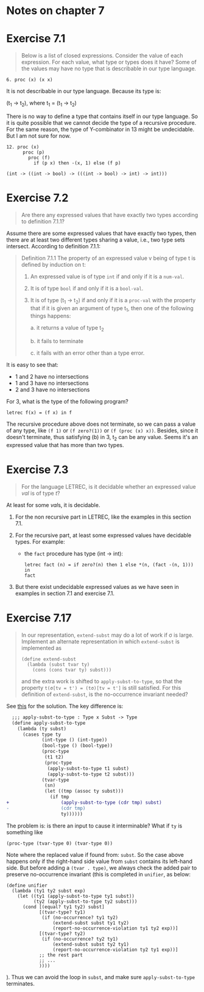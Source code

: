 Notes on chapter 7
==================

# Exercise 7.1

> Below is a list of closed expressions. Consider the value of each
> expression. For each value, what type or types does it have? Some of the
> values may have no type that is describable in our type language.

``` racket
6. proc (x) (x x)
```

It is not describable in our type language. Because its type is:


(t<sub>1</sub> -> t<sub>2</sub>), where t<sub>1</sub> = (t<sub>1</sub> -> t<sub>2</sub>)

There is no way to define a type that contains itself in our type language. So
it is quite possible that we cannot decide the type of a recursive
procedure. For the same reason, the type of Y-combinator in 13 might be
undecidable. But I am not sure for now.


``` racket
12. proc (x)
      proc (p)
        proc (f)
          if (p x) then -(x, 1) else (f p)
```

``` racket
(int -> ((int -> bool) -> (((int -> bool) -> int) -> int)))
```

# Exercise 7.2

> Are there any expressed values that have exactly two types according to
> definition 7.1.1?

Assume there are some expressed values that have exactly two types, then there
are at least two different types sharing a value, i.e., two type sets
intersect. According to definition 7.1.1:

> Definition 7.1.1 The property of an expressed value v being of type t is
> defined by induction on t:
>
> 1. An expressed value is of type `int` if and only if it is a `num-val`.
>
> 2. It is of type `bool` if and only if it is a `bool-val`.
>
> 3. It is of type (t<sub>1</sub> -> t<sub>2</sub>) if and only if it is a
> `proc-val` with the property that if it is given an argument of type
> t<sub>1</sub>, then one of the following things happens:
>
>     a. it returns a value of type t<sub>2</sub>
>
>     b. it fails to terminate
>
>     c. it fails with an error other than a type error.

It is easy to see that:

* 1 and 2 have no intersections
* 1 and 3 have no intersections
* 2 and 3 have no intersections

For 3, what is the type of the following program?

``` racket
letrec f(x) = (f x) in f
```

The recursive procedure above does not terminate, so we can pass a value of any
type, like `(f 1)` or `(f zero?(1))` or `(f (proc (x) x))`. Besides, since it
doesn't terminate, thus satisfying (b) in 3, t<sub>2</sub> can be any
value. Seems it's an expressed value that has more than two types.

# Exercise 7.3

> For the language LETREC, is it decidable whether an expressed value *val* is
> of type *t*?

At least for some *val*s, it is decidable.

1. For the non recursive part in LETREC, like the examples in this section 7.1.

2. For the recursive part, at least some expressed values have decidable
   types. For example:

   * the `fact` procedure has type (int -> int):

        ```racket
        letrec fact (n) = if zero?(n) then 1 else *(n, (fact -(n, 1))) in
        fact
        ```

3. But there exist undecidable expressed values as we have seen in examples in
   section 7.1 and exercise 7.1.

# Exercise 7.17

> In our representation, `extend-subst` may do a lot of work if σ is
> large. Implement an alternate representation in which `extend-subst` is
> implemented as
>
> ``` racket
> (define extend-subst
>   (lambda (subst tvar ty)
>     (cons (cons tvar ty) subst)))
> ```
>
> and the extra work is shifted to `apply-subst-to-type`, so that the property
> `t(σ[tv = t') = (tσ)[tv = t']` is still satisfied. For this definition of
> `extend-subst`, is the no-occurrence invariant needed?


See [this](./exer7.17.infer.scm) for the solution. The key difference is:

``` diff
  ;;; apply-subst-to-type : Type x Subst -> Type
  (define apply-subst-to-type
    (lambda (ty subst)
      (cases type ty
             (int-type () (int-type))
             (bool-type () (bool-type))
             (proc-type
              (t1 t2)
              (proc-type
               (apply-subst-to-type t1 subst)
               (apply-subst-to-type t2 subst)))
             (tvar-type
              (sn)
              (let ((tmp (assoc ty subst)))
                (if tmp
+                   (apply-subst-to-type (cdr tmp) subst)
-                   (cdr tmp)
                    ty))))))
```

The problem is: is there an input to cause it interminable? What if `ty` is
something like

``` racket
(proc-type (tvar-type 0) (tvar-type 0))
```

Note where the replaced value if found from: `subst`. So the case above happens
only if the right-hand side value from `subst` contains its left-hand side. But
before adding a `(tvar . type)`, we always check the added pair to preserve
no-occurrence invariant (this is completed in `unifier`, as below:

``` racket
(define unifier
  (lambda (ty1 ty2 subst exp)
    (let ((ty1 (apply-subst-to-type ty1 subst))
          (ty2 (apply-subst-to-type ty2 subst)))
      (cond [(equal? ty1 ty2) subst]
            [(tvar-type? ty1)
             (if (no-occurrence? ty1 ty2)
                 (extend-subst subst ty1 ty2)
                 (report-no-occurrence-violation ty1 ty2 exp))]
            [(tvar-type? ty2)
             (if (no-occurrence? ty2 ty1)
                 (extend-subst subst ty2 ty1)
                 (report-no-occurrence-violation ty2 ty1 exp))]
            ;; the rest part
            ;; ...
            ))))
```

). Thus we can avoid the loop in `subst`, and make sure `apply-subst-to-type`
terminates.
